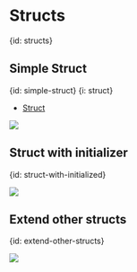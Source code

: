 # Structs
{id: structs}

## Simple Struct
{id: simple-struct}
{i: struct}

* [Struct](https://crystal-lang.org/api/Struct.html)

![](examples/struct/simple_struct.cr)

## Struct with initializer
{id: struct-with-initialized}

![](examples/struct/struct_with_initializer.cr)

## Extend other structs
{id: extend-other-structs}

![](examples/struct/integers.cr)

